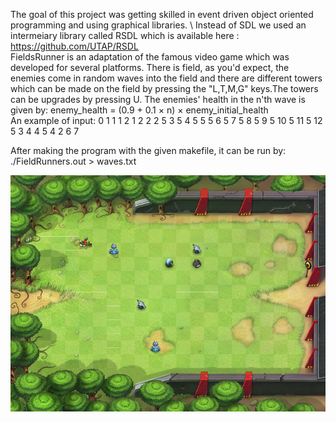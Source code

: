 The goal of this project was getting skilled in event driven object oriented programming and using graphical libraries. \ 
Instead of SDL we used an intermeiary library called RSDL which is available here : https://github.com/UTAP/RSDL \
FieldsRunner is an adaptation of the famous video game which was developed for several platforms.
There is field, as you'd expect, the enemies come in random waves into the field and there are different towers which can be made on the field by pressing 
the "L,T,M,G" keys.The towers can be upgrades by pressing U.
The enemies' health in the n'th wave is given by: ‫‪e‬‬nemy_health‬‬ ‫=‬ ‫‪(0.9‬‬ ‫‪+‬‬ ‫‪0.1‬‬ ‫×‬ ‫‪n‬‬) ‫×‬ ‫‪e‬‬nemy_initial_health \
An example of input:
‫‪0‬‬ ‫‪1‬‬ ‫‪1‬‬ ‫‪1‬‬ ‫‪2‬‬ ‫‪1‬‬ ‫‪2‬‬ ‫‪2‬‬ ‫‪2‬‬ ‫‪5‬‬ ‫‪3‬‬ ‫‪5‬‬ ‫‪4‬‬ ‫‪5‬‬ ‫‪5‬‬ ‫‪5‬‬ ‫‪6‬‬ ‫‪5‬‬ ‫‪7‬‬ ‫‪5‬‬ ‫‪8‬‬ ‫‪5‬‬ ‫‪9‬‬ ‫‪5‬‬ ‫‪10‬‬ ‫‪5‬‬ ‫‪11‬‬ ‫‪5‬‬ ‫‪12‬‬ ‫‪5‬‬
‫‪3‬‬ ‫‪4‬‬ ‫‪4‬‬ ‫‪5‬‬
‫‪4‬‬ ‫‪2‬‬ ‫‪6‬‬ ‫‪7‬‬

After making the program with the given makefile, it can be run by: ‫‪./FieldRunners.out‬‬ ‫<‬ ‫‪waves.txt‬‬

![alt text](https://github.com/pegimdp/Advanced-Programming-Course-Projects/blob/master/FieldRunners/game_example.png)
